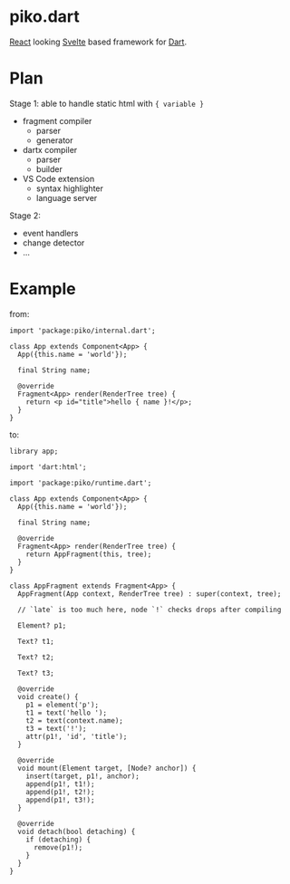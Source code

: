 piko.dart
=========

[React](https://reactjs.com) looking [Svelte](https://svelte.dev) based framework for [Dart](https://dart.dev).

Plan
====

Stage 1: able to handle static html with `{ variable }`
- fragment compiler
  - parser
  - generator
- dartx compiler
  - parser
  - builder
- VS Code extension
  - syntax highlighter
  - language server

Stage 2:
- event handlers
- change detector
- ...

Example
=======
from:
```
import 'package:piko/internal.dart';

class App extends Component<App> {
  App({this.name = 'world'});
  
  final String name;

  @override
  Fragment<App> render(RenderTree tree) {
    return <p id="title">hello { name }!</p>;
  }
}
```

to:
```
library app;

import 'dart:html';

import 'package:piko/runtime.dart';

class App extends Component<App> {
  App({this.name = 'world'});

  final String name;

  @override
  Fragment<App> render(RenderTree tree) {
    return AppFragment(this, tree);
  }
}

class AppFragment extends Fragment<App> {
  AppFragment(App context, RenderTree tree) : super(context, tree);

  // `late` is too much here, node `!` checks drops after compiling

  Element? p1;

  Text? t1;

  Text? t2;

  Text? t3;

  @override
  void create() {
    p1 = element('p');
    t1 = text('hello ');
    t2 = text(context.name);
    t3 = text('!');
    attr(p1!, 'id', 'title');
  }

  @override
  void mount(Element target, [Node? anchor]) {
    insert(target, p1!, anchor);
    append(p1!, t1!);
    append(p1!, t2!);
    append(p1!, t3!);
  }

  @override
  void detach(bool detaching) {
    if (detaching) {
      remove(p1!);
    }
  }
}
```